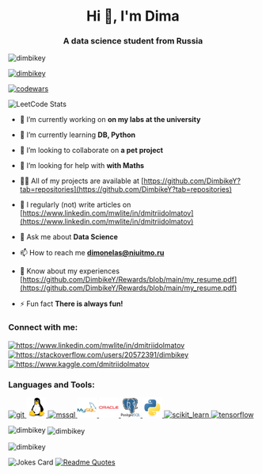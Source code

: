 <h1 align="center">Hi 👋, I'm Dima</h1>
<h3 align="center">A data science student from Russia</h3>

<p align="left"> <img src="https://komarev.com/ghpvc/?username=dimbikey&label=Profile%20views&color=0e75b6&style=flat" alt="dimbikey" /> </p>

<p align="left"> <a href="https://github.com/ryo-ma/github-profile-trophy"><img src="https://github-profile-trophy.vercel.app/?username=dimbikey" alt="dimbikey" /></a> </p>

[![codewars](https://www.codewars.com/users/DimbikeY/badges/large)](https://www.codewars.com/users/DimbikeY)

![LeetCode Stats](https://leetcode.card.workers.dev/DimbikeY?theme=default&font=baloo&extension=null)

- 🔭 I’m currently working on **on my labs at the university**

- 🌱 I’m currently learning **DB, Python**

- 👯 I’m looking to collaborate on **a pet project**

- 🤝 I’m looking for help with **with Maths**

- 👨‍💻 All of my projects are available at [https://github.com/DimbikeY?tab=repositories](https://github.com/DimbikeY?tab=repositories)

- 📝 I regularly (not) write articles on [https://www.linkedin.com/mwlite/in/dmitriidolmatov](https://www.linkedin.com/mwlite/in/dmitriidolmatov)

- 💬 Ask me about **Data Science**

- 📫 How to reach me **dimonelas@niuitmo.ru**

- 📄 Know about my experiences [https://github.com/DimbikeY/Rewards/blob/main/my_resume.pdf](https://github.com/DimbikeY/Rewards/blob/main/my_resume.pdf)

- ⚡ Fun fact **There is always fun!**

<h3 align="left">Connect with me:</h3>
<p align="left">
<a href="https://linkedin.com/in/https://www.linkedin.com/mwlite/in/dmitriidolmatov" target="blank"><img align="center" src="https://raw.githubusercontent.com/rahuldkjain/github-profile-readme-generator/master/src/images/icons/Social/linked-in-alt.svg" alt="https://www.linkedin.com/mwlite/in/dmitriidolmatov" height="30" width="40" /></a>
<a href="https://stackoverflow.com/users/https://stackoverflow.com/users/20572391/dimbikey" target="blank"><img align="center" src="https://raw.githubusercontent.com/rahuldkjain/github-profile-readme-generator/master/src/images/icons/Social/stack-overflow.svg" alt="https://stackoverflow.com/users/20572391/dimbikey" height="30" width="40" /></a>
<a href="https://kaggle.com/https://www.kaggle.com/dmitriidolmatov" target="blank"><img align="center" src="https://raw.githubusercontent.com/rahuldkjain/github-profile-readme-generator/master/src/images/icons/Social/kaggle.svg" alt="https://www.kaggle.com/dmitriidolmatov" height="30" width="40" /></a>
</p>

<h3 align="left">Languages and Tools:</h3>
<p align="left"> <a href="https://git-scm.com/" target="_blank" rel="noreferrer"> <img src="https://www.vectorlogo.zone/logos/git-scm/git-scm-icon.svg" alt="git" width="40" height="40"/> </a> <a href="https://www.linux.org/" target="_blank" rel="noreferrer"> <img src="https://raw.githubusercontent.com/devicons/devicon/master/icons/linux/linux-original.svg" alt="linux" width="40" height="40"/> </a> <a href="https://www.microsoft.com/en-us/sql-server" target="_blank" rel="noreferrer"> <img src="https://www.svgrepo.com/show/303229/microsoft-sql-server-logo.svg" alt="mssql" width="40" height="40"/> </a> <a href="https://www.mysql.com/" target="_blank" rel="noreferrer"> <img src="https://raw.githubusercontent.com/devicons/devicon/master/icons/mysql/mysql-original-wordmark.svg" alt="mysql" width="40" height="40"/> </a> <a href="https://www.oracle.com/" target="_blank" rel="noreferrer"> <img src="https://raw.githubusercontent.com/devicons/devicon/master/icons/oracle/oracle-original.svg" alt="oracle" width="40" height="40"/> </a> <a href="https://www.postgresql.org" target="_blank" rel="noreferrer"> <img src="https://raw.githubusercontent.com/devicons/devicon/master/icons/postgresql/postgresql-original-wordmark.svg" alt="postgresql" width="40" height="40"/> </a> <a href="https://www.python.org" target="_blank" rel="noreferrer"> <img src="https://raw.githubusercontent.com/devicons/devicon/master/icons/python/python-original.svg" alt="python" width="40" height="40"/> </a> <a href="https://scikit-learn.org/" target="_blank" rel="noreferrer"> <img src="https://upload.wikimedia.org/wikipedia/commons/0/05/Scikit_learn_logo_small.svg" alt="scikit_learn" width="40" height="40"/> </a> <a href="https://www.tensorflow.org" target="_blank" rel="noreferrer"> <img src="https://www.vectorlogo.zone/logos/tensorflow/tensorflow-icon.svg" alt="tensorflow" width="40" height="40"/> </a> </p>

<p><img align="left" src="https://github-readme-stats.vercel.app/api/top-langs?username=dimbikey&show_icons=true&locale=en&layout=compact" alt="dimbikey" /></p>

<p>&nbsp;<img align="center" src="https://github-readme-stats.vercel.app/api?username=dimbikey&show_icons=true&locale=en" alt="dimbikey" /></p>

<p><img align="center" src="https://github-readme-streak-stats.herokuapp.com/?user=dimbikey&" alt="dimbikey" /></p>


![Jokes Card](https://readme-jokes.vercel.app/api)
[![Readme Quotes](https://quotes-github-readme.vercel.app/api?type=horizontal&theme=tokyo-night)](https://github.com/piyushsuthar/github-readme-quotes)
